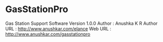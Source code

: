 # GasStationPro
Gas Station Support Software
Version 1.0.0
Author : Anushka K R
Author URL : http://www.anushkar.com/elance
Web URL : http://www.anushkar.com/gasstationpro

